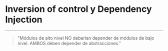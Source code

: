 # Inversion of control y Dependency Injection

------


<blockquote>
  "Módulos de alto nivel NO deberían depender de módulos de bajo nivel. AMBOS deben depender de abstracciones."
</blockquote>